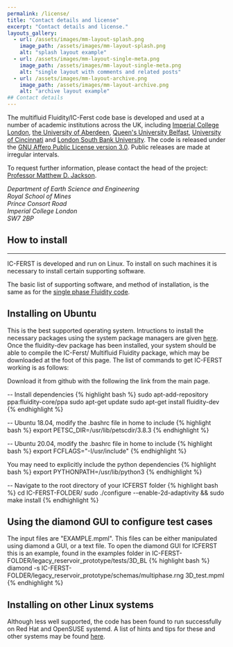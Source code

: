 ```yaml
---
permalink: /license/
title: "Contact details and license"
excerpt: "Contact details and license."
layouts_gallery:
  - url: /assets/images/mm-layout-splash.png
    image_path: /assets/images/mm-layout-splash.png
    alt: "splash layout example"
  - url: /assets/images/mm-layout-single-meta.png
    image_path: /assets/images/mm-layout-single-meta.png
    alt: "single layout with comments and related posts"
  - url: /assets/images/mm-layout-archive.png
    image_path: /assets/images/mm-layout-archive.png
    alt: "archive layout example"
## Contact details
---
```


The multifluid Fluidity/IC-Ferst code base is developed and used at a number of academic institutions across the UK, including <a href="http://www.imperial.ac.uk/">Imperial College London</a>, <a href="the%20University%20of%20Aberdeen">the University of Aberdeen</a>, <a href="https://www.qub.ac.uk/">Queen's University Belfast</a>, <a href="https://www.uc.edu/">University of Cincinnati</a> and <a href="http://www.lsbu.ac.uk/">London South Bank University</a>. The code is released under the <a href="https://www.gnu.org/licenses/agpl-3.0.en.html">GNU Affero Public License version 3.0</a>. Public releases are made at irregular intervals.<br>

To request further information, please contact the head of the project: <a href="http://www.imperial.ac.uk/people/m.d.jackson">Professor Matthew D. Jackson</a>.<br>

<address>
Department of Earth Science and Engineering<br>
Royal School of Mines<br>
Prince Consort Road<br>
Imperial College London<br>
SW7 2BP<br>
</address>

## How to install
---
<p> IC-FERST is developed and run on Linux. To install on such machines it is necessary to install certain supporting software.</p>


The basic list of supporting software, and method of installation, is the same as for the <a href="http://fluidityproject.github.io">single phase Fluidity code</a>.

<h2> Installing on Ubuntu </h2>

This is the best supported operating system. Intructions to install the necessary packages using the system package managers are given <a href="https://github.com/FluidityProject/fluidity/wiki/FAQ%3A-How-do-I-install-Fluidity-on-Ubuntu-LTS%3F">here</a>. Once the fluidity-dev package has been installed, your system should be able to compile the IC-Ferst/ Multifluid Fluidity package, which may be downloaded at the foot of this page. 
The list of commands to get IC-FERST working is as follows:

Download it from github with the following the link from the main page.


-- Install dependencies
{% highlight bash %}
sudo apt-add-repository ppa:fluidity-core/ppa
sudo apt-get update
sudo apt-get install fluidity-dev
{% endhighlight %}

-- Ubuntu 18.04, modify the .bashrc file in home to include
{% highlight bash %}
export PETSC_DIR=/usr/lib/petscdir/3.8.3
{% endhighlight %}

-- Ubuntu 20.04, modify the .bashrc file in home to include
{% highlight bash %}
export FCFLAGS="-I/usr/include"
{% endhighlight %}

You may need to explicitly include the python dependencies
{% highlight bash %}
export PYTHONPATH=/usr/lib/python3
{% endhighlight %}

-- Navigate to the root directory of your ICFERST folder
{% highlight bash %}
cd IC-FERST-FOLDER/
sudo ./configure --enable-2d-adaptivity && sudo make install
{% endhighlight %}

<h2> Using the diamond GUI to configure test cases </h2>
The input files are "EXAMPLE.mpml". This files can be either manipulated using diamond a GUI, or a text file. To open the diamond GUI for ICFERST this is an example, found in the examples folder in IC-FERST-FOLDER/legacy_reservoir_prototype/tests/3D_BL
{% highlight bash %}
diamond -s IC-FERST-FOLDER/legacy_reservoir_prototype/schemas/multiphase.rng 3D_test.mpml
{% endhighlight %}


<h2> Installing on other Linux systems </h2>

Although less well supported, the code has been found to run successfully on Red Hat and OpenSUSE systemd. A list of hints and tips for these and other systems may be found <a href="https://github.com/FluidityProject/fluidity/wiki/FAQs">here</a>.


